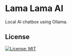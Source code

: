 # Lama Lama AI

Local AI chatbox using Ollama.

## License

[![License: MIT](https://img.shields.io/badge/License-MIT-yellow.svg)](https://opensource.org/licenses/MIT)
